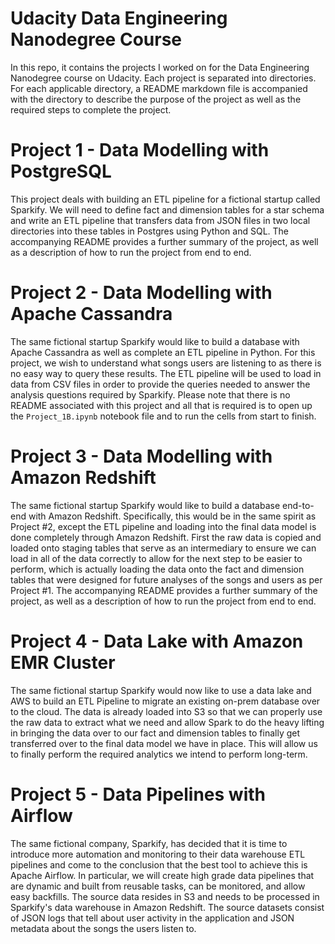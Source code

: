 # Udacity Data Engineering Nanodegree Course

In this repo, it contains the projects I worked on for the Data Engineering
Nanodegree course on Udacity. Each project is separated into directories. For
each applicable directory, a README markdown file is accompanied with the
directory to describe the purpose of the project as well as the required steps
to complete the project.

# Project 1 - Data Modelling with PostgreSQL

This project deals with building an ETL pipeline for a fictional startup called
Sparkify. We will need to define fact and dimension tables for a star schema and
write an ETL pipeline that transfers data from JSON files in two local directories
into these tables in Postgres using Python and SQL. The accompanying README
provides a further summary of the project, as well as a description of how to
run the project from end to end.

# Project 2 - Data Modelling with Apache Cassandra

The same fictional startup Sparkify would like to build a database with Apache
Cassandra as well as complete an ETL pipeline in Python. For this project, we
wish to understand what songs users are listening to as there is no easy way to
query these results. The ETL pipeline will be used to load in data from CSV
files in order to provide the queries needed to answer the analysis questions
required by Sparkify. Please note that there is no README associated with this
project and all that is required is to open up the `Project_1B.ipynb` notebook
file and to run the cells from start to finish.

# Project 3 - Data Modelling with Amazon Redshift

The same fictional startup Sparkify would like to build a database end-to-end
with Amazon Redshift. Specifically, this would be in the same spirit as
Project #2, except the ETL pipeline and loading into the final data model
is done completely through Amazon Redshift. First the raw data is copied
and loaded onto staging tables that serve as an intermediary to ensure we
can load in all of the data correctly to allow for the next step to be easier
to perform, which is actually loading the data onto the fact and dimension
tables that were designed for future analyses of the songs and users as per
Project #1. The accompanying README provides a further summary of the project,
as well as a description of how to run the project from end to end.

# Project 4 - Data Lake with Amazon EMR Cluster

The same fictional startup Sparkify would now like to use a data lake and AWS
to build an ETL Pipeline to migrate an existing on-prem database over to the
cloud. The data is already loaded into S3 so that we can properly use the raw
data to extract what we need and allow Spark to do the heavy lifting in
bringing the data over to our fact and dimension tables to finally get
transferred over to the final data model we have in place. This will allow us
to finally perform the required analytics we intend to perform long-term.

# Project 5 - Data Pipelines with Airflow

The same fictional company, Sparkify, has decided that it is time to introduce
more automation and monitoring to their data warehouse ETL pipelines and come to
the conclusion that the best tool to achieve this is Apache Airflow. In
particular, we will create high grade data pipelines that are dynamic and
built from reusable tasks, can be monitored, and allow easy backfills. The
source data resides in S3 and needs to be processed in Sparkify's data warehouse
in Amazon Redshift. The source datasets consist of JSON logs that tell about user activity in the application and JSON metadata about the songs the users listen to.
